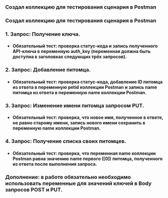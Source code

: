 ### Создал коллекцию для тестирования сценария в Postman
### Создал коллекцию для тестирования сценария в Postman
### 1. Запрос: Получение ключа.
   + #### Обязательный тест: проверка статус-кода и запись полученного API-ключа в переменную auth_key (переменная должна быть доступна в заголовках следующих трёх запросов).
### 2. Запрос: Добавление питомца.
   + #### Обязательный тест: проверка статус-кода, добавление ID питомца из ответа в переменную petid коллекции Postman и запись name питомца из ответа в переменную name коллекции Postman.
### 3. Запрос: Изменение имени питомца запросом PUT.
   + #### Обязательный тест: проверка, что новое имя, полученное в ответе, не равно старому имени, запись нового имени сохранить в переменную name коллекции Postman.
### 4. Запрос: Получение списка своих питомцев.
   + #### Обязательный тест: проверка, что переменная name коллекции Postman равна значению name первого ([0]) питомца, полученного из ответа после выполнения запроса.
   ### Дополнение: в работе обязательно необходимо использовать переменные для значений ключей в Body запросов POST и PUT.
